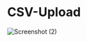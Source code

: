 # CSV-Upload
![Screenshot (2)](https://github.com/Anamikasneh/CSV-Upload/assets/104364714/01523ee2-d2bd-4c3c-b581-3621f0946d9a)
